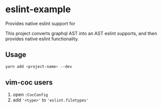 # eslint-example

Provides native eslint support for <language>

This project converts graphql AST into an AST eslint supports, and then
provides native eslint functionality.

## Usage

```sh
yarn add <project-name> --dev
```

## vim-coc users

1. open `:CocConfig`
2. add `'<type>'` to `'eslint.filetypes'`


